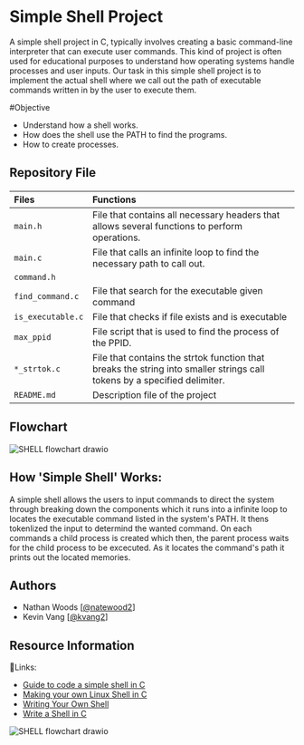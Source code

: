# Simple Shell Project

A simple shell project in C, typically involves creating a basic command-line interpreter that can execute user commands. This kind of project is often used for educational purposes to understand how operating systems handle processes and user inputs. Our task in this simple shell project is to implement the actual shell where we call out the path of executable commands written in by the user to execute them.

#Objective
- Understand how a shell works.
- How does the shell use the PATH to find the programs.
- How to create processes.


## Repository File

####
| Files  | Functions |
| :-----   | :--------- |
| `main.h` | File that contains all necessary headers that allows several functions to perform operations.
| `main.c` |  File that calls an infinite loop to find the necessary path to call out.   |
| `command.h` |          |
| `find_command.c` |  File that search for the executable given command |
| `is_executable.c` | File that checks if file exists and is executable    |
| `max_ppid`   |   File script that is used to find the process of the PPID.      |
| `*_strtok.c` |  File that contains the strtok function that breaks the string into smaller strings call tokens by a specified delimiter. |
| `README.md`  |   Description file of the project       |


## Flowchart

![SHELL flowchart drawio](https://github.com/natewood2/holbertonschool-simple_shell/assets/144153433/021248ee-a649-4b14-aa3f-885923906c51)


## How 'Simple Shell' Works:

A simple shell allows the users to input commands to direct the system through breaking down the components which it runs into a infinite loop to locates the executable command listed in the system's PATH. It thens tokenlized the input to determind the wanted command. On each commands a child process is created which then, the parent process waits for the child process to be excecuted. As it locates the command's path it prints out the located memories.


## Authors

- Nathan Woods [[@natewood2](https://www.github.com/natewood2)]
- Kevin Vang [[@kvang2](https://www.github.com/kvang2)]


## Resource Information

🔗Links:
 - [Guide to code a simple shell in C](https://medium.com/@winfrednginakilonzo/guide-to-code-a-simple-shell-in-c-bd4a3a4c41cd)
 - [Making your own Linux Shell in C](https://www.geeksforgeeks.org/making-linux-shell-c/)
  - [Writing Your Own Shell](https://www.cs.purdue.edu/homes/grr/SystemsProgrammingBook/Book/Chapter5-WritingYourOwnShell.pdf)
- [Write a Shell in C](https://brennan.io/2015/01/16/write-a-shell-in-c/)

![SHELL flowchart drawio](https://github.com/natewood2/holbertonschool-simple_shell/assets/144153433/021248ee-a649-4b14-aa3f-885923906c51)
